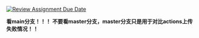 [![Review Assignment Due Date](https://classroom.github.com/assets/deadline-readme-button-22041afd0340ce965d47ae6ef1cefeee28c7c493a6346c4f15d667ab976d596c.svg)](https://classroom.github.com/a/T75S58J-)

**看main分支！！！**
**不要看master分支，master分支只是用于对比actions上传失败情况！！**
